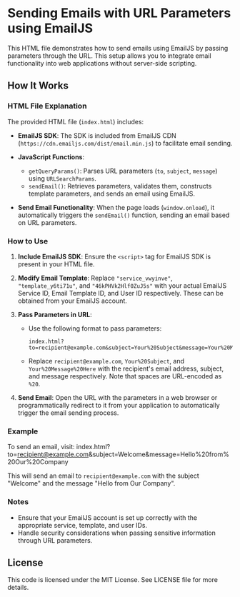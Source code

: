 # Sending Emails with URL Parameters using EmailJS

This HTML file demonstrates how to send emails using EmailJS by passing parameters through the URL. This setup allows you to integrate email functionality into web applications without server-side scripting.

## How It Works

### HTML File Explanation

The provided HTML file (`index.html`) includes:

- **EmailJS SDK**: The SDK is included from EmailJS CDN (`https://cdn.emailjs.com/dist/email.min.js`) to facilitate email sending.
  
- **JavaScript Functions**:
  - `getQueryParams()`: Parses URL parameters (`to`, `subject`, `message`) using `URLSearchParams`.
  - `sendEmail()`: Retrieves parameters, validates them, constructs template parameters, and sends an email using EmailJS.
  
- **Send Email Functionality**: When the page loads (`window.onload`), it automatically triggers the `sendEmail()` function, sending an email based on URL parameters.

### How to Use

1. **Include EmailJS SDK**: Ensure the `<script>` tag for EmailJS SDK is present in your HTML file.

2. **Modify Email Template**: Replace `"service_vwyinve"`, `"template_y6ti71u"`, and `"46kPHVk2Hlf0ZuJ5s"` with your actual EmailJS Service ID, Email Template ID, and User ID respectively. These can be obtained from your EmailJS account.

3. **Pass Parameters in URL**:
   - Use the following format to pass parameters:
     ```
     index.html?to=recipient@example.com&subject=Your%20Subject&message=Your%20Message%20Here
     ```
   - Replace `recipient@example.com`, `Your%20Subject`, and `Your%20Message%20Here` with the recipient's email address, subject, and message respectively. Note that spaces are URL-encoded as `%20`.

4. **Send Email**: Open the URL with the parameters in a web browser or programmatically redirect to it from your application to automatically trigger the email sending process.

### Example

To send an email, visit:
index.html?to=recipient@example.com&subject=Welcome&message=Hello%20from%20Our%20Company


This will send an email to `recipient@example.com` with the subject "Welcome" and the message "Hello from Our Company".

### Notes

- Ensure that your EmailJS account is set up correctly with the appropriate service, template, and user IDs.
- Handle security considerations when passing sensitive information through URL parameters.

## License

This code is licensed under the MIT License. See LICENSE file for more details.
